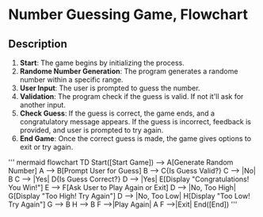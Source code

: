 # Number Guessing Game, Flowchart
## Description 
1. **Start**: The game begins by initializing the process.
2. **Randome Number Generation**: The program generates a randome number within a specific range.
3. **User Input**: The user is prompted to guess the number.
4. **Validation**: The program check if the guess is valid. If not it'll ask for another input.
5. **Check Guess**: If the guess is correct, the game ends, and a congratulatory message appears. If the guess is incorrect, feedback is provided, and user is prompted to try again.
6. **End Game**: Once the correct guess is made, the game gives options to exit or try again.
   
''' mermaid
flowchart TD
  Start([Start Game]) --> A[Generate Random Number]
  A --> B[Prompt User for Guess]
  B --> C{Is Guess Valid?}
  C --> |No| B
  C --> |Yes| D{Is Guess Correct?}
  D --> |Yes| E[Display "Congratulations! You Win!"]
  E --> F[Ask User to Play Again or Exit]
  D --> |No, Too High| G[Display "Too High! Try Again"]
  D --> |No, Too Low| H[Display "Too Low! Try Again"]
  G --> B
  H --> B
  F -->|Play Again| A
  F -->|Exit| End([End])
'''
